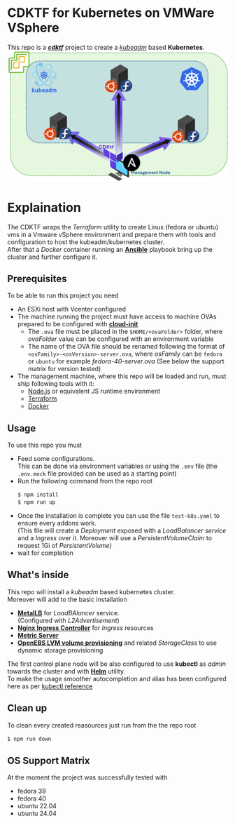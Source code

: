 # **CDKTF for Kubernetes on VMWare VSphere**
This repo is a [***cdktf***](https://developer.hashicorp.com/terraform/cdktf) project to create a [*kubeadm*](https://kubernetes.io/docs/reference/setup-tools/kubeadm/) based **Kubernetes**.  
![schema](Schema.png)

# **Explaination**
The CDKTF wraps the *Terraform* utility to create Linux (fedora or ubuntu) vms in a Vmware vSphere environment and prepare them with tools and configuration to host the kubeadm/kubernetes cluster.  
After that a *Docker* container running an [**Ansible**](https://www.ansible.com) playbook bring up the cluster and further configure it.

## **Prerequisites**
To be able to run this project you need
- An ESXi host with Vcenter configured
- The machine running the project must have access to machine OVAs prepared to be configured with [**cloud-init**](https://cloud-init.io)
    - The `.ova` file must be placed in the `$HOME/<ovaFolder>` folder, where *ovaFolder* value can be configured with an environment variable
    - The name of the OVA file should be renamed following the format of `<osFamily>-<osVersion>-server.ova`, where *osFamily* can be `fedora` or `ubuntu` for example *fedora-40-server.ova* (See below the support matrix for version tested)
- The management machine, where this repo will be loaded and run, must ship following tools with it:
    - [Node.js](https://nodejs.org/en) or equivalent JS runtime environment
    - [Terraform](https://www.terraform.io)
    - [Docker](https://www.docker.com)

## **Usage**
To use this repo you must 
- Feed some configurations.  
    This can be done via environment variables or using the `.env` file (the `.env.mock` file provided can be used as a starting point)
- Run the following command from the repo root
    ```bash
    $ npm install
    $ npm run up
    ```
- Once the installation is complete you can use the file `test-k8s.yaml` to ensure every addons work.  
    (This file will create a *Deployment* exposed with a *LoadBalancer service* and a *Ingress* over it. Moreover will use a *PersistentVolumeClaim* to request 1Gi of *PersistentVolume*)
- wait for completion

## **What's inside**
This repo will install a *kubeadm* based kubernetes cluster.  
Moreover will add to the basic installation
- [**MetalLB**](https://metallb.universe.tf) for *LoadBAlancer* service.  
    (Configured with *L2Advertisement*)
- [**Nginx Ingress Controller**](https://docs.nginx.com/nginx-ingress-controller/) for *Ingress* resources 
- [**Metric Server**](https://kubernetes-sigs.github.io/metrics-server/)
- [**OpenEBS LVM volume provisioning**](https://openebs.io/docs/user-guides/local-storage-user-guide/local-pv-lvm/lvm-installation) and related *StorageClass* to use dynamic storage provisioning

The first control plane node will be also configured to use **kubectl** as *admin* towards the cluster and with [**Helm**](https://helm.sh) utility.  
To make the usage smoother autocompletion and alias has been configured here as per [kubectl reference](https://kubernetes.io/docs/reference/kubectl/quick-reference/)

## **Clean up**
To clean every created reasources just run from the the repo root
```bash
$ npm run down
```
## OS Support Matrix
At the moment the project was successfully tested with 
- fedora 39
- fedora 40
- ubuntu 22.04
- ubuntu 24.04